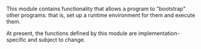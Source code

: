 This module contains functionality that allows a program to
"bootstrap" other programs: that is, set up a runtime
environment for them and execute them.

At present, the functions defined by this module are
implementation-specific and subject to change.
